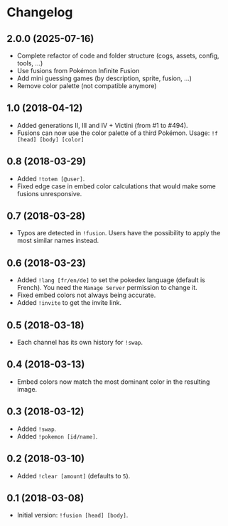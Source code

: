 # Changelog

## 2.0.0 (2025-07-16)
* Complete refactor of code and folder structure (cogs, assets, config, tools, ...)
* Use fusions from Pokémon Infinite Fusion
* Add mini guessing games (by description, sprite, fusion, ...)
* Remove color palette (not compatible anymore)

## 1.0 (2018-04-12)
* Added generations II, III and IV + Victini (from #1 to #494).
* Fusions can now use the color palette of a third Pokémon. Usage: `!f [head] [body] [color]`

## 0.8 (2018-03-29)
* Added `!totem [@user]`.
* Fixed edge case in embed color calculations that would make some fusions unresponsive.

## 0.7 (2018-03-28)
* Typos are detected in `!fusion`. Users have the possibility to apply the most similar names instead.

## 0.6 (2018-03-23)
* Added `!lang [fr/en/de]` to set the pokedex language (default is French). You need the `Manage Server` permission to change it.
* Fixed embed colors not always being accurate.
* Added `!invite` to get the invite link.

## 0.5 (2018-03-18)
* Each channel has its own history for `!swap`.

## 0.4 (2018-03-13)
* Embed colors now match the most dominant color in the resulting image.

## 0.3 (2018-03-12)
* Added `!swap`.
* Added `!pokemon [id/name]`.

## 0.2 (2018-03-10)
* Added `!clear [amount]` (defaults to `5`).
    
## 0.1 (2018-03-08)
* Initial version: `!fusion [head] [body]`.